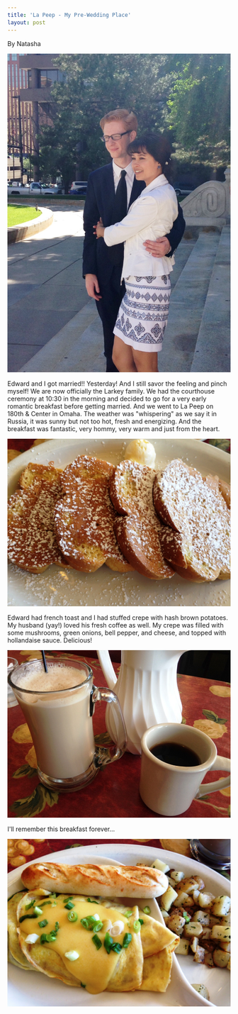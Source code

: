```yaml
---
title: 'La Peep - My Pre-Wedding Place'
layout: post
---
```

By Natasha

![file](/img/image-1404874688966.png)

Edward and I got married!! Yesterday! And I still savor the feeling and
pinch myself! We are now officially the Larkey family. We had the
courthouse ceremony at 10:30 in the morning and decided to go for a very
early romantic breakfast before getting married. And we went to La Peep
on 180th & Center in Omaha. The weather was "whispering" as we say it in
Russia, it was sunny but not too hot, fresh and energizing. And the
breakfast was fantastic, very hommy, very warm and just from the heart.

![file](/img/image-1404875817160.png)

Edward had french toast and I had stuffed crepe with hash brown
potatoes. My husband (yay!) loved his fresh coffee as well. My crepe was
filled with some mushrooms, green onions, bell pepper, and cheese, and
topped with hollandaise sauce. Delicious!

![file](/img/image-1404875823904.png)

I'll remember this breakfast forever...

![file](/img/image-1404875830134.png)
